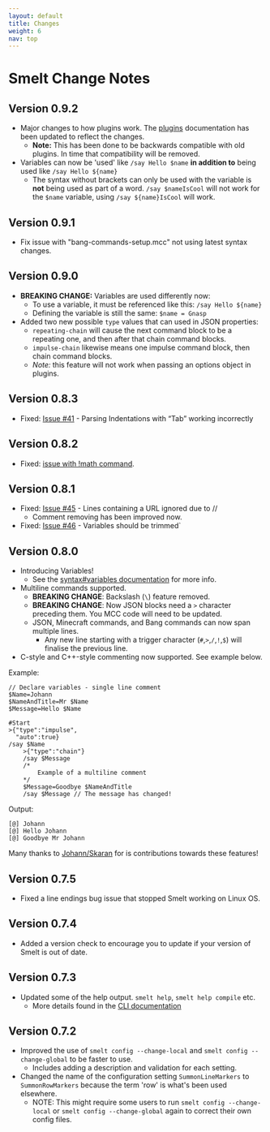 ```yaml
---
layout: default
title: Changes
weight: 6
nav: top
---
```


Smelt Change Notes
==================

Version 0.9.2
-------------

* Major changes to how plugins work. The [plugins](plugins.html) documentation has been updated
  to reflect the changes.
    * **Note:** This has been done to be backwards compatible with old plugins. In time that compatibility will be removed.
* Variables can now be 'used' like `/say Hello $name` **in addition to** being used like `/say Hello ${name}`
    * The syntax without brackets can only be used with the variable is **not** being used as part of a word.
      `/say $nameIsCool` will not work for the `$name` variable, using `/say ${name}IsCool` will work.

Version 0.9.1
-------------

* Fix issue with "bang-commands-setup.mcc" not using latest syntax changes.

Version 0.9.0
-------------

* **BREAKING CHANGE:** Variables are used differently now:
    * To use a variable, it must be referenced like this: `/say Hello ${name}`
    * Defining the variable is still the same: `$name = Gnasp`
* Added two new possible `type` values that can used in JSON properties:
    * `repeating-chain` will cause the next command block to be a repeating one, and then after that chain command blocks.
    * `impulse-chain` likewise means one impulse command block, then chain command blocks.
    * *Note:* this feature will not work when passing an options object in plugins.

Version 0.8.3
-------------

* Fixed: [Issue #41](https://github.com/GnaspGames/Smelt/issues/41) - Parsing Indentations with “Tab” working incorrectly

Version 0.8.2
-------------

* Fixed: [issue with !math command](https://github.com/GnaspGames/Smelt/pull/47).

Version 0.8.1
-------------

* Fixed: [Issue #45](https://github.com/GnaspGames/Smelt/issues/45) - Lines containing a URL ignored due to //
    * Comment removing has been improved now.
* Fixed: [Issue #46](https://github.com/GnaspGames/Smelt/issues/46) - Variables should be trimmed`

Version 0.8.0
-------------

* Introducing Variables!
    * See the [syntax#variables documentation](http://smelt.gnasp.com/syntax.html#variables) for more info.
* Multiline commands supported. 
    * **BREAKING CHANGE**: Backslash (`\`) feature removed.
    * **BREAKING CHANGE**: Now JSON blocks need a `>` character preceding them. 
      You MCC code will need to be updated.
    * JSON, Minecraft commands, and Bang commands can now span multiple lines.
        * Any new line starting with a trigger character (`#`,`>`,`/`,`!`,`$`) 
          will finalise the previous line.
* C-style and C++-style commenting now supported. See example below.

Example:

    // Declare variables - single line comment
    $Name=Johann
    $NameAndTitle=Mr $Name
    $Message=Hello $Name

    #Start
    >{"type":"impulse",
      "auto":true}
    /say $Name
        >{"type":"chain"}
        /say $Message
        /*
            Example of a multiline comment
        */ 
        $Message=Goodbye $NameAndTitle
        /say $Message // The message has changed!

Output:

    [@] Johann
    [@] Hello Johann
    [@] Goodbye Mr Johann


Many thanks to [Johann/Skaran](https://twitter.com/SkaranYT) for is contributions towards these features!

Version 0.7.5
-------------

* Fixed a line endings bug issue that stopped Smelt working on Linux OS.

Version 0.7.4
-------------

* Added a version check to encourage you to update if your version of Smelt is out of date.

Version 0.7.3
-------------

* Updated some of the help output. `smelt help`, `smelt help compile` etc.
    * More details found in the [CLI documentation](http://smelt.gnasp.com/cli.html)

Version 0.7.2
-------------

* Improved the use of `smelt config --change-local` and `smelt config --change-global` to be faster to use.
    * Includes adding a description and validation for each setting.
* Changed the name of the configuration setting `SummonLineMarkers` to `SummonRowMarkers` because the term 'row' is what's been used elsewhere.
    * NOTE: This might require some users to run `smelt config --change-local` or `smelt config --change-global` again to correct their own config files.
